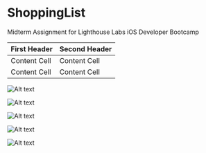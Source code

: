 # ShoppingList
Midterm Assignment for Lighthouse Labs iOS Developer Bootcamp

| First Header  | Second Header |
| ------------- | ------------- |
| Content Cell  | Content Cell  |
| Content Cell  | Content Cell  |

![Alt text](/blob/master/blankScreen.png?raw=true "Blank Screen")

![Alt text](https://github.com/nwainwri/ShoppingList/blob/master/editScreen.png?raw=true "Editing Screen")

![Alt text](https://github.com/nwainwri/ShoppingList/blob/master/firstLaunchScreen.png?raw=true "First Launch Screen")

![Alt text](https://github.com/nwainwri/ShoppingList/blob/master/screenData.png?raw=true "Showing Basic List")

![Alt text](https://github.com/nwainwri/ShoppingList/blob/master/swipeToDelete.png?raw=true "Swipe to Delete")










